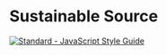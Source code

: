 Sustainable Source
==================

[![Standard - JavaScript Style Guide](https://img.shields.io/badge/code%20style-standard-brightgreen.svg)](http://standardjs.com/)

